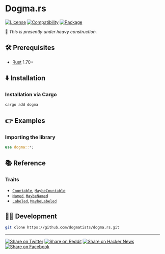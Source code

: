# Dogma.rs

[![License](https://img.shields.io/badge/license-Public%20Domain-blue.svg)](https://unlicense.org)
[![Compatibility](https://img.shields.io/badge/rust-1.70%2B-blue)](https://rust-lang.org)
[![Package](https://img.shields.io/crates/v/dogma)](https://crates.io/crates/dogma)

🚧 _This is presently under heavy construction._

## 🛠️ Prerequisites

- [Rust](https://rust-lang.org) 1.70+

## ⬇️ Installation

### Installation via Cargo

```bash
cargo add dogma
```

## 👉 Examples

### Importing the library

```rust
use dogma::*;
```

## 📚 Reference

### Traits

- [`Countable`], [`MaybeCountable`]
- [`Named`], [`MaybeNamed`]
- [`Labeled`], [`MaybeLabeled`]

## 👨‍💻 Development

```bash
git clone https://github.com/dogmatists/dogma.rs.git
```

- - -

[![Share on Twitter](https://img.shields.io/badge/share%20on-twitter-03A9F4?logo=twitter)](https://twitter.com/share?url=https://github.com/dogmatists/dogma.rs&text=Dogma.rs)
[![Share on Reddit](https://img.shields.io/badge/share%20on-reddit-red?logo=reddit)](https://reddit.com/submit?url=https://github.com/dogmatists/dogma.rs&title=Dogma.rs)
[![Share on Hacker News](https://img.shields.io/badge/share%20on-hacker%20news-orange?logo=ycombinator)](https://news.ycombinator.com/submitlink?u=https://github.com/dogmatists/dogma.rs&t=Dogma.rs)
[![Share on Facebook](https://img.shields.io/badge/share%20on-facebook-1976D2?logo=facebook)](https://www.facebook.com/sharer/sharer.php?u=https://github.com/dogmatists/dogma.rs)

[`Countable`]: https://docs.rs/dogma/latest/dogma/traits/trait.Countable.html
[`Labeled`]: https://docs.rs/dogma/latest/dogma/traits/trait.Labeled.html
[`MaybeCountable`]: https://docs.rs/dogma/latest/dogma/traits/trait.MaybeCountable.html
[`MaybeLabeled`]: https://docs.rs/dogma/latest/dogma/traits/trait.MaybeLabeled.html
[`MaybeNamed`]: https://docs.rs/dogma/latest/dogma/traits/trait.MaybeNamed.html
[`Named`]: https://docs.rs/dogma/latest/dogma/traits/trait.Named.html
